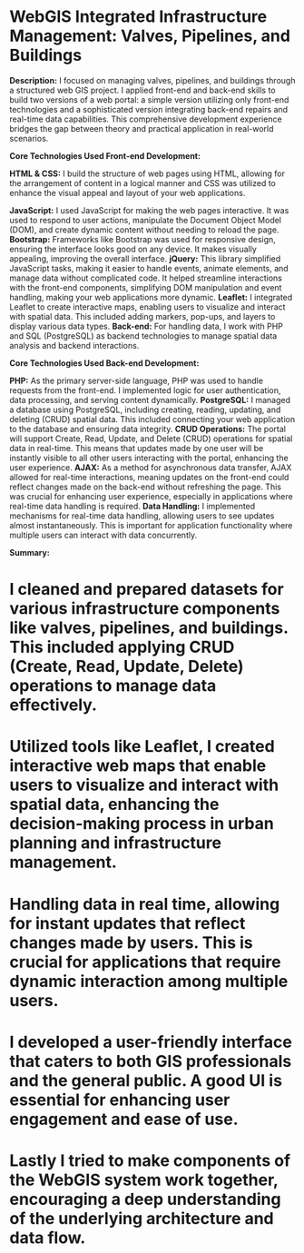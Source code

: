 # WebGIS Integrated Infrastructure Management: Valves, Pipelines, and Buildings

**Description:** I focused on managing valves, pipelines, and buildings through a structured web GIS project. I applied front-end and back-end skills to build two versions of a web portal: a simple version utilizing only front-end technologies and a sophisticated version integrating back-end repairs and real-time data capabilities. This comprehensive development experience bridges the gap between theory and practical application in real-world scenarios.

**Core Technologies Used Front-end Development:**

**HTML & CSS:** I build the structure of web pages using HTML, allowing for the arrangement of content in a logical manner and CSS was utilized to enhance the visual appeal and layout of your web applications. 

**JavaScript:** I used JavaScript for making the web pages interactive. It was used to respond to user actions, manipulate the Document Object Model (DOM), and create dynamic content without needing to reload the page.
**Bootstrap:** Frameworks like Bootstrap was used for responsive design, ensuring the interface looks good on any device. It makes visually appealing, improving the overall interface.
**jQuery:** This library simplified JavaScript tasks, making it easier to handle events, animate elements, and manage data without complicated code. It helped streamline interactions with the front-end components, simplifying DOM manipulation and event handling, making your web applications more dynamic.
**Leaflet:** I integrated Leaflet to create interactive maps, enabling users to visualize and interact with spatial data. This included adding markers, pop-ups, and layers to display various data types.
**Back-end:** For handling data, I work with PHP and SQL (PostgreSQL) as backend technologies to manage spatial data analysis and backend interactions.

**Core Technologies Used Back-end Development:**

**PHP:** As the primary server-side language, PHP was used to handle requests from the front-end. I implemented logic for user authentication, data processing, and serving content dynamically.
**PostgreSQL:** I managed a database using PostgreSQL, including creating, reading, updating, and deleting (CRUD) spatial data. This included connecting your web application to the database and ensuring data integrity.
**CRUD Operations:** The portal will support Create, Read, Update, and Delete (CRUD) operations for spatial data in real-time. This means that updates made by one user will be instantly visible to all other users interacting with the portal, enhancing the user experience.
**AJAX:** As a method for asynchronous data transfer, AJAX allowed for real-time interactions, meaning updates on the front-end could reflect changes made on the back-end without refreshing the page. This was crucial for enhancing user experience, especially in applications where real-time data handling is required.
**Data Handling:** I implemented mechanisms for real-time data handling, allowing users to see updates almost instantaneously. This is important for application functionality where multiple users can interact with data concurrently.

**Summary:** 
# I cleaned and prepared datasets for various infrastructure components like valves, pipelines, and buildings. This included applying CRUD (Create, Read, Update, Delete) operations to manage data effectively.
# Utilized tools like Leaflet, I created interactive web maps that enable users to visualize and interact with spatial data, enhancing the decision-making process in urban planning and infrastructure management.
# Handling data in real time, allowing for instant updates that reflect changes made by users. This is crucial for applications that require dynamic interaction among multiple users.
# I developed a user-friendly interface that caters to both GIS professionals and the general public. A good UI is essential for enhancing user engagement and ease of use.
# Lastly I tried to make components of the WebGIS system work together, encouraging a deep understanding of the underlying architecture and data flow.




